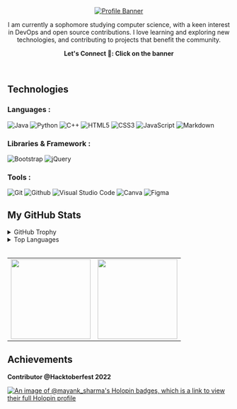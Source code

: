 <p align="center"><a href="https://linkfree.io/Mayank-Sharma17"><img alt="Profile Banner" src="https://user-images.githubusercontent.com/113251342/235408834-20314bde-8dda-45ad-882c-2def0029faf3.png"></a></p>

<div align="center">
I am currently a sophomore studying computer science, with a keen interest in DevOps and open source contributions. I love learning and exploring new technologies, and contributing to projects that benefit the community.

<br>

**Let's Connect 🔗: Click on the banner**
</div>
<br>

## Technologies 
### Languages :
![Java](https://img.shields.io/badge/-Java-important?style=flat-square&logo=openjdk&logoColor=white)
![Python](https://img.shields.io/badge/Python-3670A0?style=flat-square&logo=python&logoColor=ffdd54)
![C++](https://img.shields.io/badge/-C++-00599C?style=flat-square&logo=c)
![HTML5](https://img.shields.io/badge/HTML5-E34F26?style=flat-square&logo=html5&logoColor=white)
![CSS3](https://img.shields.io/badge/CSS3-1572B6?style=flat-square&logo=css3&logoColor=white)
![JavaScript](https://img.shields.io/badge/JavaScript-%23323330.svg?style=flat-square&logo=javascript&logoColor=%23F7DF1E)
![Markdown](https://img.shields.io/badge/Markdown-343a40?style=flat-square&logo=markdown&logoColor=white)

### Libraries & Framework :
![Bootstrap](https://img.shields.io/badge/-Bootstrap-712cf9?style=flat-square&logo=bootstrap&logoColor=white)
![jQuery](https://img.shields.io/badge/-jQuery-blue?style=flat-square&logo=jquery&logoColor=white)

### Tools :
![Git](https://img.shields.io/badge/Git-E44C30?style=flat-square&logo=git&logoColor=white)
![Github](https://img.shields.io/badge/GitHub-100000?style=flat-square&logo=github&logoColor=white)
![Visual Studio Code](https://img.shields.io/badge/Visual%20Studio%20Code-informational?style=flat-square&logo=visual-studio-code&logoColor=white)
![Canva](https://img.shields.io/badge/Canva-blue?style=flat-square&logo=Canva&logoColor=white)
![Figma](https://img.shields.io/badge/Figma-blueviolet?style=flat-square&logo=Figma&logoColor=white)

## My GitHub Stats
<details>
 <summary>GitHub Trophy</summary>
 <br>
 <div align="center">

 [![trophy](https://github-profile-trophy.vercel.app/?username=Mayank-Sharma17&theme=onestar&row=1&column=7)](https://github.com/ryo-ma/github-profile-trophy)

 </div>

</details>
<details>
 <summary>Top Languages</summary>
 
 <div align="center">

 [![Top Langs](https://github-readme-stats.vercel.app/api/top-langs/?username=Mayank-Sharma17&layout=compact&theme=dark)](https://github.com/anuraghazra/github-readme-stats)

 </div>

</details>
<br>
<table>
  <tr>
    <td><img height="180em" src="https://github-readme-stats.vercel.app/api?username=Mayank-Sharma17&show_icons=true&cache_seconds=86400&theme=gotham&hide_border=true"/></td>
    <td><img height="180em"  src="https://github-readme-streak-stats.herokuapp.com/?user=Mayank-Sharma17&theme=gotham&hide_border=true"/></td>
  </tr>
</table>

## Achievements

**Contributor @Hacktoberfest 2022**

[![An image of @mayank_sharma's Holopin badges, which is a link to view their full Holopin profile](https://holopin.me/mayank_sharma)](https://holopin.io/@mayank_sharma)
